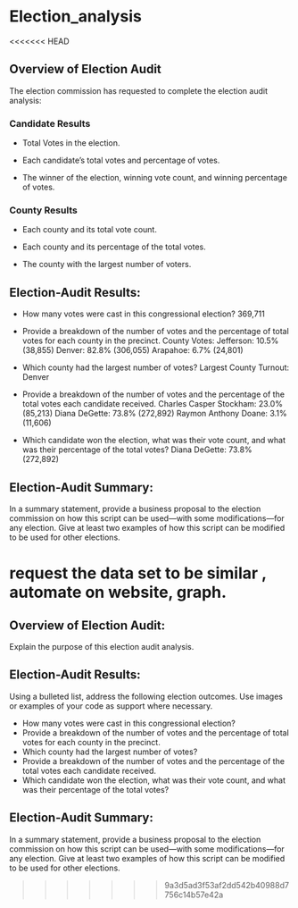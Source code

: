 # Election_analysis

<<<<<<< HEAD
## Overview of Election Audit

The election commission has requested to complete the election audit analysis:

### Candidate Results

- Total Votes in the election.

- Each candidate’s total votes and percentage of votes.

- The winner of the election, winning vote count, and winning percentage of votes.

### County Results
- Each county and its total vote count.

- Each county and its percentage of the total votes.

- The county with the largest number of voters.


## Election-Audit Results: 



- How many votes were cast in this congressional election?
369,711
- Provide a breakdown of the number of votes and the percentage of total votes for each county in the precinct.
County Votes:
Jefferson: 10.5% (38,855)
Denver: 82.8% (306,055)
Arapahoe: 6.7% (24,801)

- Which county had the largest number of votes?
Largest County Turnout: Denver

- Provide a breakdown of the number of votes and the percentage of the total votes each candidate received.
Charles Casper Stockham: 23.0% (85,213)
Diana DeGette: 73.8% (272,892)
Raymon Anthony Doane: 3.1% (11,606)

- Which candidate won the election, what was their vote count, and what was their percentage of the total votes?
Diana DeGette: 73.8% (272,892)

## Election-Audit Summary: 
In a summary statement, provide a business proposal to the election commission on how this script can be used—with some modifications—for any election. Give at least two examples of how this script can be modified to be used for other elections. 

request the data set to be similar , automate on website, graph.  
=======
## Overview of Election Audit: 

Explain the purpose of this election audit analysis.

## Election-Audit Results: 

Using a bulleted list, address the following election outcomes. Use images or examples of your code as support where necessary.

- How many votes were cast in this congressional election?
- Provide a breakdown of the number of votes and the percentage of total votes for each county in the precinct.
- Which county had the largest number of votes?
- Provide a breakdown of the number of votes and the percentage of the total votes each candidate received.
- Which candidate won the election, what was their vote count, and what was their percentage of the total votes?
## Election-Audit Summary: 
In a summary statement, provide a business proposal to the election commission on how this script can be used—with some modifications—for any election. Give at least two examples of how this script can be modified to be used for other elections.
>>>>>>> 9a3d5ad3f53af2dd542b40988d7756c14b57e42a

